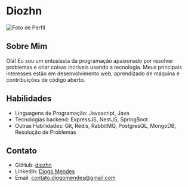 # Diozhn

![Foto de Perfil](https://animesher.com/previews/webp/1/126/1260/12609/1260969.webp)

## Sobre Mim

Olá! Eu sou um entusiasta da programação apaixonado por resolver problemas e criar coisas incríveis usando a tecnologia. Meus principais interesses estão em desenvolvimento web, aprendizado de máquina e contribuições de código aberto.



## Habilidades

- Linguagens de Programação: Javascript, Java
- Tecnologias backend: ExpressJS, NestJS, SpringBoot
- Outras Habilidades: Git, Redis, RabbitMQ, PostgresQL, MongoDB, Resolução de Problemas

## Contato

- GitHub: [diozhn](https://github.com/diozhn)
- LinkedIn: [Diogo Mendes](https://www.linkedin.com/in/diozhn/)
- Email: contato.diogomendes@gmail.com
